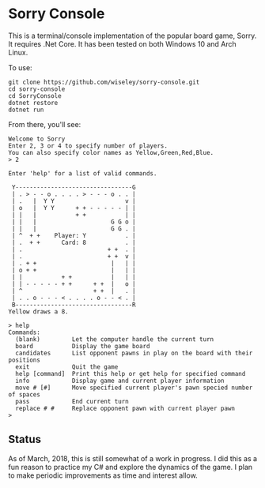 # Sorry Console

This is a terminal/console implementation of the popular board game, Sorry. It requires .Net Core. It has been tested on both Windows 10 and Arch Linux. 

To use:

    git clone https://github.com/wiseley/sorry-console.git
    cd sorry-console
    cd SorryConsole
    dotnet restore
    dotnet run

From there, you'll see:

	Welcome to Sorry
	Enter 2, 3 or 4 to specify number of players.
	You can also specify color names as Yellow,Green,Red,Blue.
	> 2

	Enter 'help' for a list of valid commands.

	 Y---------------------------------G
	 | . > - - o . . . . > - - - o . . |
	 | .   |  Y Y                    v |
	 | o   |  Y Y      + + - - - - - | |
	 | |   |           + +           | |
	 | |   |                     G G o |
	 | |   |                     G G . |
	 | ^  + +    Player: Y           . |
	 | .  + +      Card: 8           . |
	 | .                        + +  . |
	 | .                        + +  v |
	 | . + +                     |   | |
	 | o + +                     |   | |
	 | |           + +           |   | |
	 | | - - - - - + +      + +  |   o |
	 | ^                    + +  |   . |
	 | . . o - - - < . . . . o - - < . |
	 B---------------------------------R
	Yellow draws a 8.

	> help
	Commands:
	  (blank)         Let the computer handle the current turn
	  board           Display the game board
	  candidates      List opponent pawns in play on the board with their positions
	  exit            Quit the game
	  help [command]  Print this help or get help for specified command
	  info            Display game and current player information
	  move # [#]      Move specified current player's pawn specied number of spaces
	  pass            End current turn
	  replace # #     Replace opponent pawn with current player pawn
	> 

## Status

As of March, 2018, this is still somewhat of a work in progress. I did this as a fun reason to practice my C# and explore the dynamics of the game. I plan to make periodic improvements as time and interest allow.

